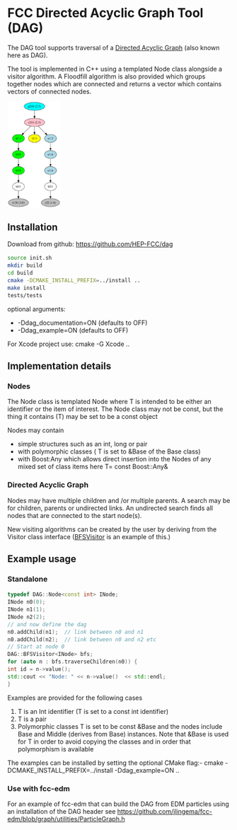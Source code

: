 # FCC Directed Acyclic Graph Tool (DAG)
The DAG tool supports traversal of a [Directed Acyclic Graph](https://en.wikipedia.org/wiki/Directed_acyclic_graph) (also known here as DAG).

The tool is implemented in C++ using a templated Node class alongside a visitor algorithm.
A Floodfill algorithm is also provided which groups together nodes which are connected and returns a vector which contains vectors of connected nodes.

<img src="./doc/event_dag.png" alt="Drawing" style="width: 120px;"/>


## Installation

Download from github:
  https://github.com/HEP-FCC/dag

```bash
source init.sh
mkdir build
cd build
cmake -DCMAKE_INSTALL_PREFIX=../install ..
make install
tests/tests
```

optional arguments:
 * -Ddag_documentation=ON (defaults to OFF)
 * -Ddag_example=ON (defaults to OFF)

For Xcode project use: cmake -G Xcode ..

## Implementation details

### Nodes

The Node class is templated Node<T> where T is intended to be either an identifier or the item of interest.
The Node class may not be const, but the thing it contains (T) may be set to be a const object

Nodes may contain
 * simple structures such as an int, long or pair
 * with polymorphic classes ( T is set to &Base of the Base class)
 * with Boost:Any  which allows direct insertion into the Nodes of any mixed set of class items
	  here T= const Boost::Any&

### Directed Acyclic Graph

Nodes may have multiple children and /or multiple parents.
A search may be for children, parents or undirected links.
An undirected search finds all nodes that are connected to the start node(s).

New visiting algorithms can be created by the user by deriving from the Visitor class interface ([BFSVisitor](https://github.com/HEP-FCC/dag/blob/master/dag/dag/DirectedAcyclicGraph.h#L119) is an example of this.)

## Example usage

### Standalone
```c++
typedef DAG::Node<const int> INode;
INode n0(0);
INode n1(1);
INode n2(2);
// and now define the dag
n0.addChild(n1);  // link between n0 and n1
n0.addChild(n2);  // link between n0 and n2 etc
// Start at node 0
DAG::BFSVisitor<INode> bfs;
for (auto n : bfs.traverseChildren(n0)) {
int id = n->value();
std::cout << "Node: " << n->value()  << std::endl;
}
```

Examples are provided for the following cases
 1. T is an Int identifier (T is set to a const int identifier)
 2. T is a pair
 3. Polymorphic classes
 	T is set to be const &Base and the nodes include Base and Middle (derives from Base) instances.
 	Note that &Base is used for T in order to avoid copying the classes and in order that polymorphism is available

The examples can be installed by setting the optional CMake flag:-
cmake -DCMAKE_INSTALL_PREFIX=../install  -Ddag_example=ON ..

### Use with fcc-edm
For an example of fcc-edm that can build the DAG from EDM particles using an installation of the DAG header see
https://github.com/jlingema/fcc-edm/blob/graph/utilities/ParticleGraph.h
